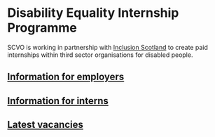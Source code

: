 # Disability Equality Internship Programme

SCVO is working in partnership with [Inclusion Scotland](http://www.inclusionscotland.org/) to create paid internships within third sector organisations for disabled people.

## [Information for employers](information-for-employers.md)

## [Information for interns](information-for-interns.md)

## [Latest vacancies](http://jobs.scvo.org.uk/Internships)
